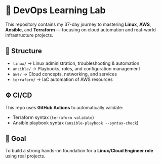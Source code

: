 # 🚀 DevOps Learning Lab

This repository contains my 37-day journey to mastering **Linux**, **AWS**, **Ansible**, and **Terraform** — focusing on cloud automation and real-world infrastructure projects.

## 🧠 Structure
- `linux/` → Linux administration, troubleshooting & automation
- `ansible/` → Playbooks, roles, and configuration management
- `aws/` → Cloud concepts, networking, and services
- `terraform/` → IaC automation of AWS resources

## ⚙️ CI/CD
This repo uses **GitHub Actions** to automatically validate:
- Terraform syntax (`terraform validate`)
- Ansible playbook syntax (`ansible-playbook --syntax-check`)

## 🎯 Goal
To build a strong hands-on foundation for a **Linux/Cloud Engineer role** using real projects.

